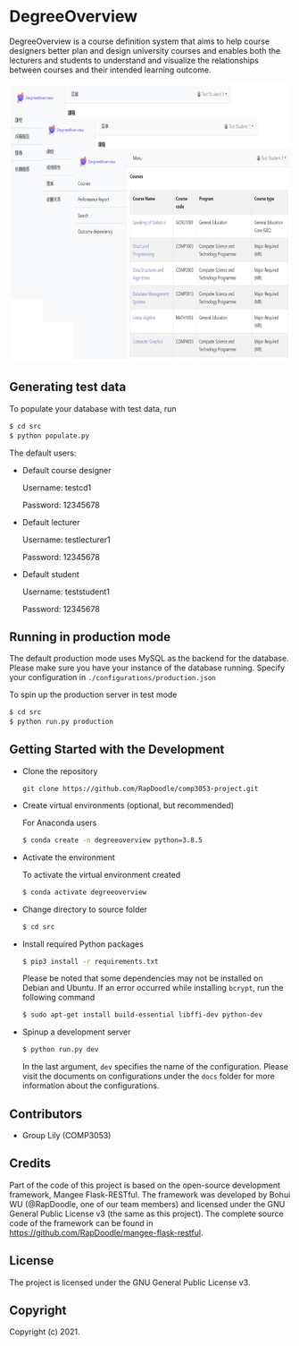 # DegreeOverview
DegreeOverview is a course definition system that aims to help course designers better plan and design university courses and enables both the lecturers and students to understand and visualize the relationships between courses and their intended learning outcome.

<img src="docs/Screenshots/01.jpg?raw=true" height="500">

## Generating test data

To populate your database with test data, run

  ```bash
  $ cd src
  $ python populate.py
  ```

The default users:

- Default course designer

  Username: testcd1

  Password: 12345678

- Default lecturer

  Username: testlecturer1

  Password: 12345678

- Default student

  Username: teststudent1

  Password: 12345678

## Running in production mode

The default production mode uses MySQL as the backend for the database. Please make sure you have your instance of the database running. Specify your configuration in `./configurations/production.json`

To spin up the production server in test mode

```bash
$ cd src
$ python run.py production
```

## Getting Started with the Development

- Clone the repository

  ```shell
  git clone https://github.com/RapDoodle/comp3053-project.git
  ```

- Create virtual environments (optional, but recommended)

  For Anaconda users
  ```bash
  $ conda create -n degreeoverview python=3.8.5
  ```

- Activate the environment

  To activate the virtual environment created
  ```bash
  $ conda activate degreeoverview
  ```

- Change directory to source folder

  ```bash
  $ cd src
  ```

- Install required Python packages

  ```bash
  $ pip3 install -r requirements.txt
  ```

  Please be noted that some dependencies may not be installed on Debian and Ubuntu. If an error occurred while installing `bcrypt`, run the following command

  ```bash
  $ sudo apt-get install build-essential libffi-dev python-dev
  ```

- Spinup a development server

  ```bash
  $ python run.py dev
  ```

  In the last argument, `dev` specifies the name of the configuration. Please visit the documents on configurations under the `docs` folder for more information about the configurations.

## Contributors
- Group Lily (COMP3053)

## Credits
Part of the code of this project is based on the open-source development framework, Mangee Flask-RESTful. The framework was developed by Bohui WU (@RapDoodle, one of our team members) and licensed under the GNU General Public License v3 (the same as this project). The complete source code of the framework can be found in https://github.com/RapDoodle/mangee-flask-restful.

## License
The project is licensed under the GNU General Public License v3.

## Copyright
Copyright (c) 2021.